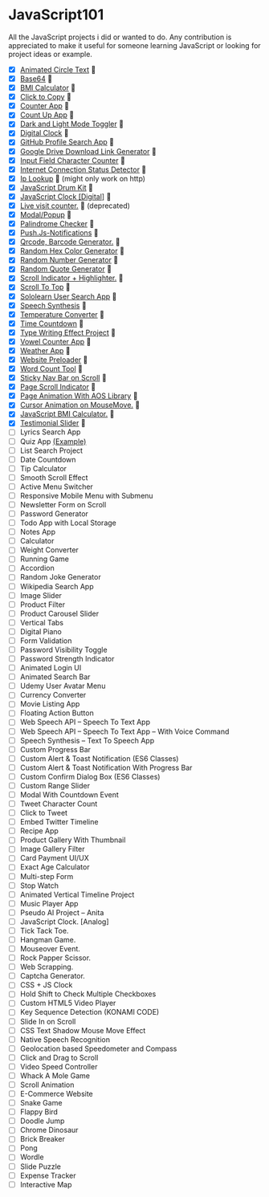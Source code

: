 # JavaScript101

All the JavaScript projects i did or wanted to do. Any contribution is appreciated to make it useful for someone learning JavaScript or looking for project ideas or example.

- [x] [Animated Circle Text](https://eptsy.github.io/animated-text-circle/) 🎉
- [x] [Base64](https://eptsy.github.io/base64/) :tada:
- [x] [BMI Calculator](https://eptsy.github.io/bmi-calculator/) :tada:
- [x] [Click to Copy](https://eptsy.github.io/click-to-copy/) :tada:
- [x] [Counter App](https://eptsy.github.io/counterapp/) :tada:
- [x] [Count Up App](https://eptsy.github.io/countupapp/) :tada:
- [x] [Dark and Light Mode Toggler](https://eptsy.github.io/darkandlightmodetoggler/) :tada:
- [x] [Digital Clock](https://eptsy.github.io/d-js-clock/) :tada:
- [x] [GitHub Profile Search App](https://eptsy.github.io/githubprofilesearchapp/) :tada:
- [x] [Google Drive Download Link Generator](https://eptsy.github.io/googledirectdownloadgenerator/) :tada:
- [x] [Input Field Character Counter](https://eptsy.github.io/char-counter/) :tada:
- [x] [Internet Connection Status Detector](https://eptsy.github.io/internet-connection-status/) :tada:
- [x] [Ip Lookup](https://eptsy.github.io/iplookie/) :tada: (might only work on http)
- [x] [JavaScript Drum Kit](https://eptsy.github.io/drum-kit/) :tada:
- [x] [JavaScript Clock [Digital]](https://eptsy.github.io/js-digital-clock/) :tada:
- [x] [Live visit counter.](https://eptsy.github.io/livevisitcounter/) :tada: (deprecated)
- [x] [Modal/Popup](https://eptsy.github.io/modal/) :tada:
- [x] [Palindrome Checker](https://eptsy.github.io/palindromechecker/) :tada:
- [x] [Push.Js-Notifications](https://eptsy.github.io/push.js-notifications/) :tada:
- [x] [Qrcode, Barcode Generator.](https://eptsy.github.io/qrcode-barcode/) :tada:
- [x] [Random Hex Color Generator](https://eptsy.github.io/randomhexcolorgenerator/) :tada:
- [x] [Random Number Generator](https://eptsy.github.io/randomnumbergenerator/) :tada:
- [x] [Random Quote Generator](https://eptsy.github.io/random-quote-generator/) :tada:
- [x] [Scroll Indicator + Highlighter.](https://eptsy.github.io/customScrollIndicator-highlighter/) 🎉
- [x] [Scroll To Top](https://eptsy.github.io/scrolltotop/) :tada:
- [x] [Sololearn User Search App](https://eptsy.github.io/sololearn-user-search-app/) :tada:
- [x] [Speech Synthesis](https://eptsy.github.io/speech-synthesis/) :tada:
- [x] [Temperature Converter](https://eptsy.github.io/temperature-converter/) :tada:
- [x] [Time Countdown](https://eptsy.github.io/timecountdown/) :tada:
- [x] [Type Writing Effect Project](https://eptsy.github.io/typewritingeffectproject/) :tada:
- [x] [Vowel Counter App](https://eptsy.github.io/vowelcounter/) :tada:
- [x] [Weather App](https://eptsy.github.io/weatherapp/) :tada:
- [x] [Website Preloader](https://eptsy.github.io/preloader/) :tada:
- [x] [Word Count Tool](https://eptsy.github.io/word-counter-tool/) :tada:
- [x] [Sticky Nav Bar on Scroll](https://itsamuhaimin.github.io) :tada:
- [x] [Page Scroll Indicator](https://eptsy.github.io/customScrollIndicator-highlighter/) :tada:
- [x] [Page Animation With AOS Library](https://itsamuhaimin.github.io) :tada:
- [x] [Cursor Animation on MouseMove.](https://eptsy.github.io/custom-cursor-tracker/) 🎉
- [x] [JavaScript BMI Calculator.](https://eptsy.github.io/bmi-calculator/) :tada:
- [x] [Testimonial Slider](https://eptsy.github.io/owlcarousel/) :tada:
- [ ] Lyrics Search App
- [ ] Quiz App [(Example)](https://uttamsaha.github.io/quiz-app)
- [ ] List Search Project
- [ ] Date Countdown
- [ ] Tip Calculator
- [ ] Smooth Scroll Effect
- [ ] Active Menu Switcher
- [ ] Responsive Mobile Menu with Submenu
- [ ] Newsletter Form on Scroll
- [ ] Password Generator
- [ ] Todo App with Local Storage
- [ ] Notes App
- [ ] Calculator
- [ ] Weight Converter
- [ ] Running Game
- [ ] Accordion
- [ ] Random Joke Generator
- [ ] Wikipedia Search App
- [ ] Image Slider
- [ ] Product Filter
- [ ] Product Carousel Slider
- [ ] Vertical Tabs
- [ ] Digital Piano
- [ ] Form Validation
- [ ] Password Visibility Toggle
- [ ] Password Strength Indicator
- [ ] Animated Login UI
- [ ] Animated Search Bar
- [ ] Udemy User Avatar Menu
- [ ] Currency Converter
- [ ] Movie Listing App
- [ ] Floating Action Button
- [ ] Web Speech API – Speech To Text App
- [ ] Web Speech API – Speech To Text App – With Voice Command
- [ ] Speech Synthesis – Text To Speech App
- [ ] Custom Progress Bar
- [ ] Custom Alert & Toast Notification (ES6 Classes)
- [ ] Custom Alert & Toast Notification With Progress Bar
- [ ] Custom Confirm Dialog Box (ES6 Classes)
- [ ] Custom Range Slider
- [ ] Modal With Countdown Event
- [ ] Tweet Character Count
- [ ] Click to Tweet
- [ ] Embed Twitter Timeline
- [ ] Recipe App
- [ ] Product Gallery With Thumbnail
- [ ] Image Gallery Filter
- [ ] Card Payment UI/UX
- [ ] Exact Age Calculator
- [ ] Multi-step Form
- [ ] Stop Watch
- [ ] Animated Vertical Timeline Project
- [ ] Music Player App
- [ ] Pseudo AI Project – Anita
- [ ] JavaScript Clock. [Analog]
- [ ] Tick Tack Toe.
- [ ] Hangman Game.
- [ ] Mouseover Event.
- [ ] Rock Papper Scissor.
- [ ] Web Scrapping.
- [ ] Captcha Generator.
- [ ] CSS + JS Clock
- [ ] Hold Shift to Check Multiple Checkboxes
- [ ] Custom HTML5 Video Player
- [ ] Key Sequence Detection (KONAMI CODE)
- [ ] Slide In on Scroll
- [ ] CSS Text Shadow Mouse Move Effect
- [ ] Native Speech Recognition
- [ ] Geolocation based Speedometer and Compass
- [ ] Click and Drag to Scroll
- [ ] Video Speed Controller
- [ ] Whack A Mole Game
- [ ] Scroll Animation
- [ ] E-Commerce Website
- [ ] Snake Game
- [ ] Flappy Bird
- [ ] Doodle Jump
- [ ] Chrome Dinosaur
- [ ] Brick Breaker
- [ ] Pong
- [ ] Wordle
- [ ] Slide Puzzle
- [ ] Expense Tracker
- [ ] Interactive Map
